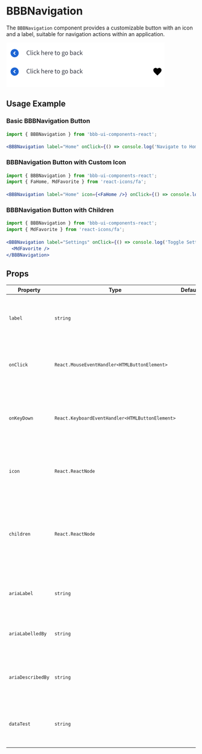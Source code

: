# BBBNavigation

The `BBBNavigation` component provides a customizable button with an icon and a label, suitable for navigation actions within an application.

![Demo](assets/example.png)

## Usage Example

### Basic BBBNavigation Button
```jsx
import { BBBNavigation } from 'bbb-ui-components-react';

<BBBNavigation label="Home" onClick={() => console.log('Navigate to Home')} />
```

### BBBNavigation Button with Custom Icon
```jsx
import { BBBNavigation } from 'bbb-ui-components-react';
import { FaHome, MdFavorite } from 'react-icons/fa';

<BBBNavigation label="Home" icon={<FaHome />} onClick={() => console.log('Navigate to Home')} />
```

### BBBNavigation Button with Children
```jsx
import { BBBNavigation } from 'bbb-ui-components-react';
import { MdFavorite } from 'react-icons/fa';

<BBBNavigation label="Settings" onClick={() => console.log('Toggle Settings')}>
  <MdFavorite />
</BBBNavigation>
```

## Props

| Property          | Type                                     | Default | Description                                                                                                |
| ----------------- | ---------------------------------------- | ------- | ---------------------------------------------------------------------------------------------------------- |
| `label`           | `string`                                 |         | The text to be displayed as the label for the navigation button.                                           |
| `onClick`         | `React.MouseEventHandler<HTMLButtonElement>` |         | The function to be called when the navigation button is clicked.                                           |
| `onKeyDown`       | `React.KeyboardEventHandler<HTMLButtonElement>` |         | The function to be called when a key is pressed down on the navigation button.                             |
| `icon`            | `React.ReactNode`                        |         | A custom icon to be displayed. If not provided, a default icon is used.                                    |
| `children`        | `React.ReactNode`                        |         | The children to be rendered inside the navigation button, typically used for sub-menus or other content.   |
| `ariaLabel`       | `string`                                 |         | The accessible name for the navigation button.                                                             |
| `ariaLabelledBy`  | `string`                                 |         | The ID of the element that labels the navigation button.                                                   |
| `ariaDescribedBy` | `string`                                 |         | The ID of the element that describes the navigation button.                                                |
| `dataTest`      | `string`                                 |         | The test ID for the navigation button, used for testing purposes.                                          |
